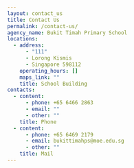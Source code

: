 ```yaml
---
layout: contact_us
title: Contact Us
permalink: /contact-us/
agency_name: Bukit Timah Primary School
locations:
  - address:
      - "111"
      - Lorong Kismis
      - Singapore 598112
    operating_hours: []
    maps_link: ""
    title: School Building
contacts:
  - content:
      - phone: +65 6466 2863
      - email: ""
      - other: ""
    title: Phone
  - content:
      - phone: +65 6469 2179
      - email: bukittimahps@moe.edu.sg
      - other: ""
    title: Mail
---
```

